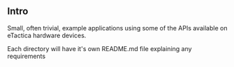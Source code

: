 ## Intro
Small, often trivial, example applications using some of the APIs available
on eTactica hardware devices.

Each directory will have it's own README.md file explaining any requirements
